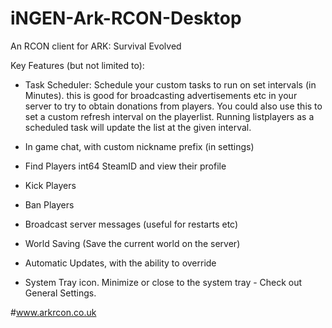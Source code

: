 # iNGEN-Ark-RCON-Desktop
An RCON client for ARK: Survival Evolved

Key Features (but not limited to):

- Task Scheduler: Schedule your custom tasks to run on set intervals (in Minutes).
this is good for broadcasting advertisements etc in your server to try to obtain donations from players.
You could also use this to set a custom refresh interval on the playerlist. Running listplayers as a scheduled task will update the list at the given interval.

- In game chat, with custom nickname prefix (in settings)

- Find Players int64 SteamID and view their profile

- Kick Players

- Ban Players

- Broadcast server messages (useful for restarts etc)

- World Saving (Save the current world on the server)
- Automatic Updates, with the ability to override
- System Tray icon. Minimize or close to the system tray - Check out General Settings.

#www.arkrcon.co.uk